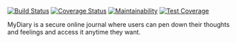 [![Build Status](https://travis-ci.org/divinediscipline/MyDiary.svg?branch=develop)](https://travis-ci.org/divinediscipline/MyDiary)
[![Coverage Status](https://coveralls.io/repos/github/divinediscipline/MyDiary/badge.svg?branch=ch-set-up-coverall-test-reporting-159221649)](https://coveralls.io/github/divinediscipline/MyDiary?branch=ch-set-up-coverall-test-reporting-159221649)
[![Maintainability](https://api.codeclimate.com/v1/badges/40fbd690511b69089a78/maintainability)](https://codeclimate.com/github/divinediscipline/MyDiary/maintainability)
[![Test Coverage](https://api.codeclimate.com/v1/badges/40fbd690511b69089a78/test_coverage)](https://codeclimate.com/github/divinediscipline/MyDiary/test_coverage)

MyDiary is a secure online journal where users can pen down their thoughts and feelings and access it anytime they want.
